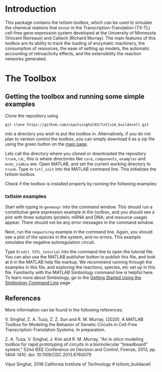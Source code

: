 # Introduction

This package contains the txtlsim toolbox, which can be used to simulate the chemical reations that occur in the Transcription-Translation (TX-TL) cell-free gene expression system developed at the University of Minnesota (Vincent Noireaux) and Caltech (Richard Murray). The main features of this toolbox are its ability to track the loading of enzymatic machinery, the consumption of resources, the ease of setting up models, the automatic accounting of retroactivity effects, and the extensibility the reaction networks generated. 
<!-- 
The second toolbox is called mcmc_simbio. This is a concurrent Bayesian parameter inference toolbox for MATLAB Simbiology models. The Bayesian parameter inference is performed using a modification of Aslak Grinsted's MATLAB implementation of the affine invariant ensemble Metropolis-Hastings MCMC sampler (ref). We have added support for what we call 'concurrent' parameter inference, which refers to the capability to estimate a common set of parameters that get used simultaneously and in arbitrary combinations in multiple experiments/models. More information can be found below.  -->

# The Toolbox

## Getting the toolbox and running some simple examples

Clone the repository using 

```
git clone https://github.com/vipulsinghal02/txtlsim_buildacell.git
```

into a directory you wish to put the toolbox in. Alternatively, if you do not plan to version control the toolbox, you can simply download it as a zip file using the green button on the [main page](https://github.com/vipulsinghal02/txtlsim_buildacell). 

Lets call the directory where you cloned or downloaded the repository `trunk`, i.e., this is where directories like `core`, `components`, `examples` and `mcmc_simbio` are. Open MATLAB, and set the current working directory to `trunk`. Type in `txtl_init` into the MATLAB command line. This initializes the txtlsim toolbox. 

Check if the toolbox is installed properly by running the follwoing examples:

### txtlsim examples
Start with typing in `geneexpr` into the command window. This should run a constitutive gene expression example in the toolbox, and you should see a plot with three subplots (protein; mRNA and DNA; and resource usage) appear. There should not be any error messages in the command window. 

Next, run the `negautoreg` example in the command line. Again, you should see a plot of the species in the system, and no errors. This example simulates the negative autoregulation circuit. 

Type in `edit TXTL_tutorial` into the command line to open the tutorial file. You can also use the MATLAB publisher button to publish this file, and look at it in the MATLAB help file markup. We recommend running through the examples in this file, and exploring the reactions, species, etc set up in this file. Familiarity with the MATLAB Simbiology command line is helpful here. To learn more about Simbiology, go to the [Getting Started Using the Simbiology Command Line](https://www.mathworks.com/help/simbio/gs/simbiology-command-line-tutorial.html) page. 
<!-- 
### mcmc_simbio examples

Next, open and explore the mcmc_simbio estimation examples given in the files `proj_mcmc_tutorial`, `proj_mcmc_tutorial_II`, and `proj_mcmc_tutorial_III` in the `trunk\mcmc_simbio\proj\` directory. We strongly recommend you skim through the `mcmc_info.m` and `data_info` files (`trunk\mcmc_simbio\models_and_supporting_files\` or type `help mcmc_info` and `help data_info` into the MATLAB command line) to gain an understanding of some of the key functionalities of the parameter inference toolbox. Along with the three tutorial files, the `mcmc_info.m` and the `data_info.m` files provide an initial idea of the capabilities of the toolbox.  -->

## References

More information can be found in the following references: 

V. Singhal, Z. A. Tuza, Z. Z. Sun and R. M. Murray, (2020). A MATLAB Toolbox for Modeling the Behavior of Genetic Circuits in Cell-Free Transcription-Translation Systems. In preparation. 

Z. A. Tuza, V. Singhal, J. Kim and R. M. Murray, "An in silico modeling toolbox for rapid prototyping of circuits in a biomolecular “breadboard” system," 52nd IEEE Conference on Decision and Control, Firenze, 2013, pp. 1404-1410.
doi: 10.1109/CDC.2013.6760079


Vipul Singhal, 2018
California Institute of Technology # txtlsim_buildacell
